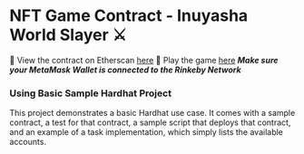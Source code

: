 # NFT Game Contract - Inuyasha World Slayer ⚔️

👀  View the contract on Etherscan [here](https://rinkeby.etherscan.io/address/0xC5AeD9A694232Fc8fa11a2b3f44Cdd21e8A4B366)
👾 Play the game [here](https://nft-game-frontend-beryl.vercel.app/) _**Make sure your MetaMask Wallet is connected to the Rinkeby Network**_


 ### Using Basic Sample Hardhat Project
 
This project demonstrates a basic Hardhat use case. It comes with a sample contract, a test for that contract, a sample script that deploys that contract, and an example of a task implementation, which simply lists the available accounts.
